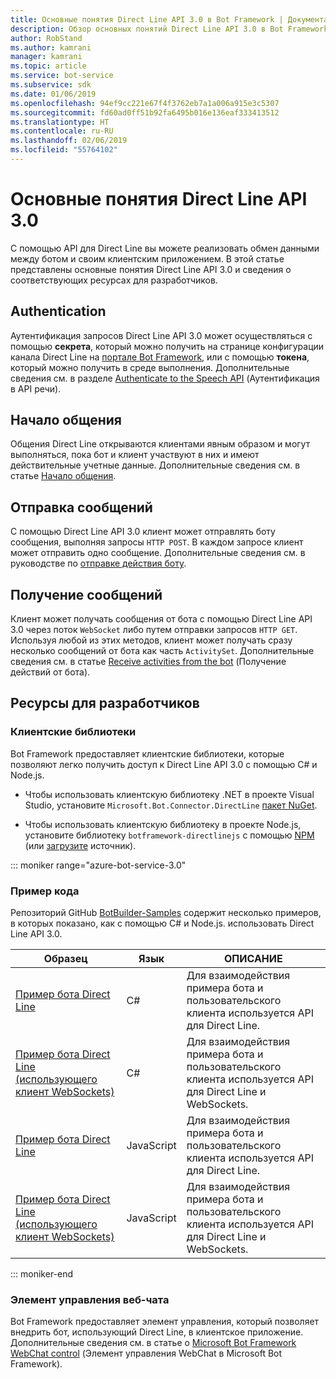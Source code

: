 ```yaml
---
title: Основные понятия Direct Line API 3.0 в Bot Framework | Документация Майкрософт
description: Обзор основных понятий Direct Line API 3.0 в Bot Framework.
author: RobStand
ms.author: kamrani
manager: kamrani
ms.topic: article
ms.service: bot-service
ms.subservice: sdk
ms.date: 01/06/2019
ms.openlocfilehash: 94ef9cc221e67f4f3762eb7a1a006a915e3c5307
ms.sourcegitcommit: fd60ad0ff51b92fa6495b016e136eaf333413512
ms.translationtype: HT
ms.contentlocale: ru-RU
ms.lasthandoff: 02/06/2019
ms.locfileid: "55764102"
---
```

# <a name="key-concepts-in-direct-line-api-30"></a>Основные понятия Direct Line API 3.0

C помощью API для Direct Line вы можете реализовать обмен данными между ботом и своим клиентским приложением. В этой статье представлены основные понятия Direct Line API 3.0 и сведения о соответствующих ресурсах для разработчиков.

## <a name="authentication"></a>Authentication

Аутентификация запросов Direct Line API 3.0 может осуществляться с помощью **секрета**, который можно получить на странице конфигурации канала Direct Line на <a href="https://dev.botframework.com/" target="_blank">портале Bot Framework</a>, или с помощью **токена**, который можно получить в среде выполнения. Дополнительные сведения см. в разделе [Authenticate to the Speech API](bot-framework-rest-direct-line-3-0-authentication.md) (Аутентификация в API речи).

## <a name="starting-a-conversation"></a>Начало общения

Общения Direct Line открываются клиентами явным образом и могут выполняться, пока бот и клиент участвуют в них и имеют действительные учетные данные. Дополнительные сведения см. в статье [Начало общения](bot-framework-rest-direct-line-3-0-start-conversation.md).

## <a name="sending-messages"></a>Отправка сообщений

С помощью Direct Line API 3.0 клиент может отправлять боту сообщения, выполняя запросы `HTTP POST`. В каждом запросе клиент может отправить одно сообщение. Дополнительные сведения см. в руководстве по [отправке действия боту](bot-framework-rest-direct-line-3-0-send-activity.md).

## <a name="receiving-messages"></a>Получение сообщений

Клиент может получать сообщения от бота с помощью Direct Line API 3.0 через поток `WebSocket` либо путем отправки запросов `HTTP GET`. Используя любой из этих методов, клиент может получать сразу несколько сообщений от бота как часть `ActivitySet`. Дополнительные сведения см. в статье [Receive activities from the bot](bot-framework-rest-direct-line-3-0-receive-activities.md) (Получение действий от бота).

## <a name="developer-resources"></a>Ресурсы для разработчиков

### <a name="client-libraries"></a>Клиентские библиотеки

Bot Framework предоставляет клиентские библиотеки, которые позволяют легко получить доступ к Direct Line API 3.0 с помощью C# и Node.js. 

- Чтобы использовать клиентскую библиотеку .NET в проекте Visual Studio, установите `Microsoft.Bot.Connector.DirectLine` <a href="https://www.nuget.org/packages/Microsoft.Bot.Connector.DirectLine" target="_blank">пакет NuGet</a>. 

- Чтобы использовать клиентскую библиотеку в проекте Node.js, установите библиотеку `botframework-directlinejs` с помощью <a href="https://www.npmjs.com/package/botframework-directlinejs" target="_blank">NPM</a> (или <a href="https://github.com/Microsoft/BotFramework-DirectLineJS" target="_blank">загрузите</a> источник).

::: moniker range="azure-bot-service-3.0"

### <a name="sample-code"></a>Пример кода

Репозиторий GitHub <a href="https://github.com/Microsoft/BotBuilder-Samples/tree/v3-sdk-samples" target="_blank">BotBuilder-Samples</a> содержит несколько примеров, в которых показано, как с помощью C# и Node.js. использовать Direct Line API 3.0.

| Образец | Язык | ОПИСАНИЕ |
|----|----|----|
| <a href="https://github.com/Microsoft/BotBuilder-Samples/tree/v3-sdk-samples/CSharp/core-DirectLine" target="_blank">Пример бота Direct Line</a> | C# | Для взаимодействия примера бота и пользовательского клиента используется API для Direct Line. |
| <a href="https://github.com/Microsoft/BotBuilder-Samples/tree/v3-sdk-samples/CSharp/core-DirectLineWebSockets" target="_blank">Пример бота Direct Line (использующего клиент WebSockets)</a> | C# | Для взаимодействия примера бота и пользовательского клиента используется API для Direct Line и WebSockets. |
| <a href="https://github.com/Microsoft/BotBuilder-Samples/tree/v3-sdk-samples/Node/core-DirectLine" target="_blank">Пример бота Direct Line</a> | JavaScript | Для взаимодействия примера бота и пользовательского клиента используется API для Direct Line. |
| <a href="https://github.com/Microsoft/BotBuilder-Samples/tree/v3-sdk-samples/Node/core-DirectLineWebSockets" target="_blank">Пример бота Direct Line (использующего клиент WebSockets)</a> | JavaScript | Для взаимодействия примера бота и пользовательского клиента используется API для Direct Line и WebSockets. |

::: moniker-end

### <a name="web-chat-control"></a>Элемент управления веб-чата 

Bot Framework предоставляет элемент управления, который позволяет внедрить бот, использующий Direct Line, в клиентское приложение. Дополнительные сведения см. в статье о <a href="https://github.com/Microsoft/BotFramework-WebChat" target="_blank">Microsoft Bot Framework WebChat control</a> (Элемент управления WebChat в Microsoft Bot Framework).
